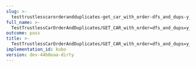 ```yaml
---
slug: >-
  testtrustlesscarorderandduplicates-get_car_with_order-dfs_and_dups-y_of_identity_cid-header_content-type#01
full_name: >-
  TestTrustlessCarOrderAndDuplicates/GET_CAR_with_order=dfs_and_dups=y_of_identity_CID/Header_Content-Type#01
outcome: pass
title: >-
  TestTrustlessCarOrderAndDuplicates/GET_CAR_with_order=dfs_and_dups=y_of_identity_CID/Header_Content-Type#01
implementation_id: kubo
version: dev-44b0eaa-dirty
---
```


